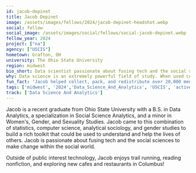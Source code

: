 ```yaml
---
id: jacob-depinet
title: Jacob Depinet
image: /assets/images/fellows/2024/jacob-depinet-headshot.webp
social: fellow
social_image: /assets/images/social/fellows/social-jacob-depinet.webp
fellow_year: 2024
project: ["na"]
agency: ["USCIS"]
hometown: Grafton, OH
university: The Ohio State University
region: midwest
bio_short: Data scientist passionate about fusing tech and the social sciences to make change within the social world
why: Data science is an extremely powerful field of study. When used correctly, it can be incredibly influential on policy, governments, and the lives of others. The U.S. Digital Corps grants me and many talented others the opportunity to use our data and tech skills for high impact public good.  
fun_fact: 'Jacob helped collect, pack, and redistribute over 20,000 menstrual products to the local Columbus community during their time in undergrad!'
tags: ['midwest', '2024','Data_Science_And_Analytics', 'USCIS', 'active']
track: ['Data Science And Analytics']
---
```


Jacob is a recent graduate from Ohio State University with a B.S. in Data Analytics, a specialization in Social Science Analytics, and a minor in Women's, Gender, and Sexuality Studies. Jacob came to this combination of statistics, computer science, analytical sociology, and gender studies to build a rich toolkit that could be used to understand and help the lives of others. Jacob is passionate about fusing tech and the social sciences to make change within the social world.

Outside of public interest technology, Jacob enjoys trail running, reading nonfiction, and exploring new cafes and restaurants in Columbus!